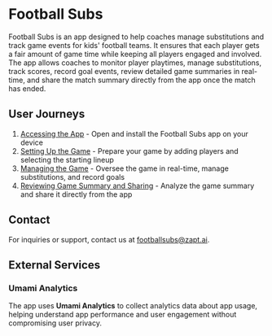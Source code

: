 # Football Subs

Football Subs is an app designed to help coaches manage substitutions and track game events for kids' football teams. It ensures that each player gets a fair amount of game time while keeping all players engaged and involved. The app allows coaches to monitor player playtimes, manage substitutions, track scores, record goal events, review detailed game summaries in real-time, and share the match summary directly from the app once the match has ended.

## User Journeys

1. [Accessing the App](docs/journeys/accessing-the-app.md) - Open and install the Football Subs app on your device
2. [Setting Up the Game](docs/journeys/setting-up-the-game.md) - Prepare your game by adding players and selecting the starting lineup
3. [Managing the Game](docs/journeys/managing-the-game.md) - Oversee the game in real-time, manage substitutions, and record goals
4. [Reviewing Game Summary and Sharing](docs/journeys/reviewing-game-summary-and-sharing.md) - Analyze the game summary and share it directly from the app

## Contact

For inquiries or support, contact us at [footballsubs@zapt.ai](mailto:footballsubs@zapt.ai).

## External Services

### Umami Analytics

The app uses **Umami Analytics** to collect analytics data about app usage, helping understand app performance and user engagement without compromising user privacy.